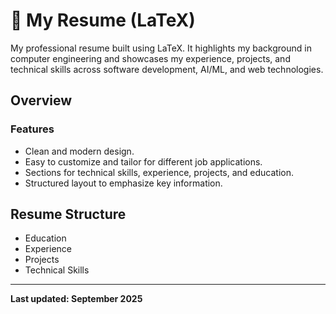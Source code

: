 # 📄 My Resume (LaTeX)

My professional resume built using LaTeX. It highlights my background in computer engineering and showcases my experience, projects, and technical skills across software development, AI/ML, and web technologies.

## Overview

### Features

- Clean and modern design.  
- Easy to customize and tailor for different job applications.  
- Sections for technical skills, experience, projects, and education.  
- Structured layout to emphasize key information. 

## Resume Structure

- Education
- Experience
- Projects
- Technical Skills

---

**Last updated: September 2025**
